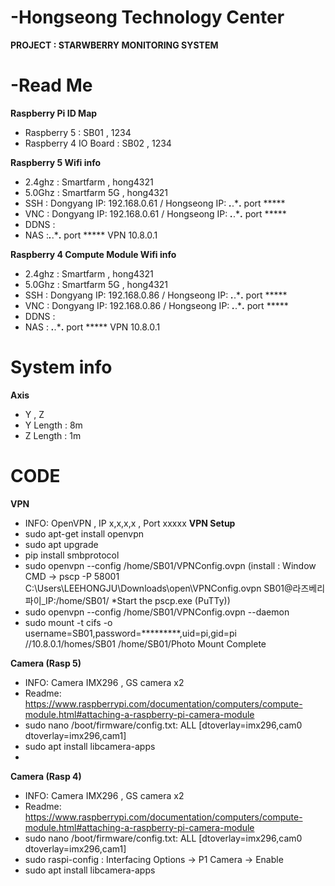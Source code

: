 # -Hongseong Technology Center 
**PROJECT : STARWBERRY MONITORING SYSTEM**

# -Read Me
**Raspberry Pi ID Map**
- Raspberry 5 : SB01 , 1234
- Raspberry 4 IO Board : SB02 , 1234

**Raspberry 5 Wifi info**
- 2.4ghz : Smartfarm , hong4321
- 5.0Ghz : Smartfarm 5G , hong4321
- SSH : Dongyang IP: 192.168.0.61 / Hongseong IP: ***.***.***.** port *****
- VNC : Dongyang IP: 192.168.0.61 / Hongseong IP: ***.***.***.** port *****
- DDNS :
- NAS :***.***.***.** port ***** VPN 10.8.0.1

**Raspberry 4 Compute Module Wifi info**
- 2.4ghz : Smartfarm , hong4321
- 5.0Ghz : Smartfarm 5G , hong4321
- SSH : Dongyang IP: 192.168.0.86 / Hongseong IP: ***.***.***.** port *****
- VNC : Dongyang IP: 192.168.0.86 / Hongseong IP: ***.***.***.** port *****
- DDNS :
- NAS : ***.***.***.** port ***** VPN 10.8.0.1

# System info 
**Axis**
- Y , Z 
- Y Length : 8m
- Z Length : 1m


# CODE

**VPN**
- INFO: OpenVPN , IP x,x,x,x , Port xxxxx
**VPN Setup**
- sudo apt-get install openvpn
- sudo apt upgrade
- pip install smbprotocol
- sudo openvpn --config /home/SB01/VPNConfig.ovpn (install : Window CMD -> pscp -P 58001 C:\Users\LEEHONGJU\Downloads\open\VPNConfig.ovpn SB01@라즈베리파이_IP:/home/SB01/ *Start the pscp.exe (PuTTy))
- sudo openvpn --config /home/SB01/VPNConfig.ovpn --daemon
- sudo mount -t cifs -o username=SB01,password=********\*,uid=pi,gid=pi //10.8.0.1/homes/SB01 /home/SB01/Photo
  Mount Complete

**Camera (Rasp 5)**
 - INFO: Camera IMX296 , GS camera x2
 - Readme: https://www.raspberrypi.com/documentation/computers/compute-module.html#attaching-a-raspberry-pi-camera-module
 - sudo nano /boot/firmware/config.txt: ALL [dtoverlay=imx296,cam0 dtoverlay=imx296,cam1]
 - sudo apt install libcamera-apps
 - 
**Camera (Rasp 4)**
 - INFO: Camera IMX296 , GS camera x2
 - Readme: https://www.raspberrypi.com/documentation/computers/compute-module.html#attaching-a-raspberry-pi-camera-module
 - sudo nano /boot/firmware/config.txt: ALL [dtoverlay=imx296,cam0 dtoverlay=imx296,cam1]
 - sudo raspi-config : Interfacing Options -> P1 Camera -> Enable
 - sudo apt install libcamera-apps

